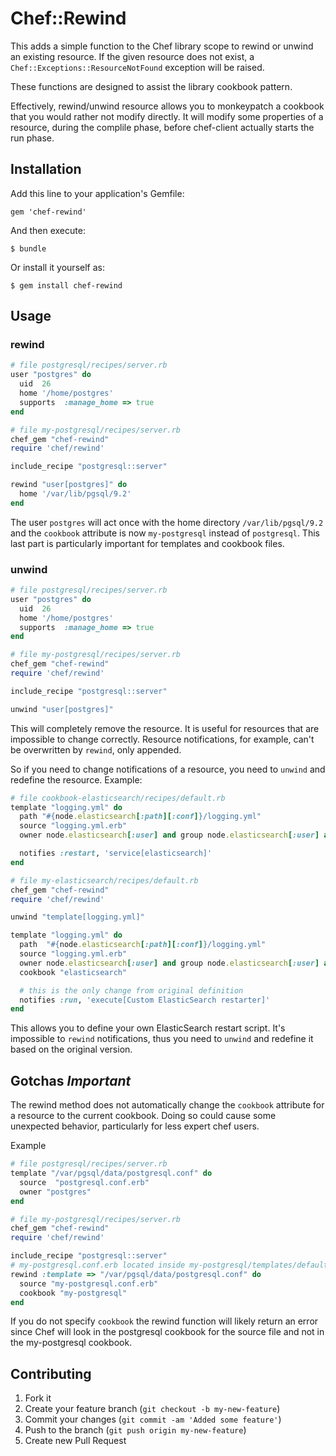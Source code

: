 # Chef::Rewind

This adds a simple function to the Chef library scope to
rewind or unwind an existing resource. If the given resource does not exist, 
a `Chef::Exceptions::ResourceNotFound` exception will be raised.

These functions are designed to assist the library cookbook pattern.

Effectively, rewind/unwind resource allows you to monkeypatch a cookbook that you would rather not modify directly. It will modify some properties of a resource, during the complile phase, before chef-client actually starts the run phase.

## Installation

Add this line to your application's Gemfile:

    gem 'chef-rewind'

And then execute:

    $ bundle

Or install it yourself as:

    $ gem install chef-rewind

## Usage

### rewind

```Ruby
# file postgresql/recipes/server.rb
user "postgres" do
  uid  26
  home '/home/postgres'
  supports  :manage_home => true
end

# file my-postgresql/recipes/server.rb
chef_gem "chef-rewind"
require 'chef/rewind'

include_recipe "postgresql::server"

rewind "user[postgres]" do
  home '/var/lib/pgsql/9.2'
end

```

The user `postgres` will act once with the home directory
`/var/lib/pgsql/9.2` and the `cookbook` attribute is now
`my-postgresql` instead of `postgresql`. This last part is
particularly important for templates and cookbook files.

### unwind

```Ruby
# file postgresql/recipes/server.rb
user "postgres" do
  uid  26
  home '/home/postgres'
  supports  :manage_home => true
end

# file my-postgresql/recipes/server.rb
chef_gem "chef-rewind"
require 'chef/rewind'

include_recipe "postgresql::server"

unwind "user[postgres]"

```

This will completely remove the resource. It is useful
for resources that are impossible to change correctly.
Resource notifications, for example,
can't be overwritten by `rewind`, only appended.

So if you need to change notifications of a resource,
you need to `unwind` and redefine the resource. Example:

```Ruby
# file cookbook-elasticsearch/recipes/default.rb
template "logging.yml" do
  path "#{node.elasticsearch[:path][:conf]}/logging.yml"
  source "logging.yml.erb"
  owner node.elasticsearch[:user] and group node.elasticsearch[:user] and mode 0755

  notifies :restart, 'service[elasticsearch]'
end

# file my-elasticsearch/recipes/default.rb
chef_gem "chef-rewind"
require 'chef/rewind'

unwind "template[logging.yml]"

template "logging.yml" do
  path  "#{node.elasticsearch[:path][:conf]}/logging.yml"
  source "logging.yml.erb"
  owner node.elasticsearch[:user] and group node.elasticsearch[:user] and mode 0755
  cookbook "elasticsearch"

  # this is the only change from original definition
  notifies :run, 'execute[Custom ElasticSearch restarter]'
end

```

This allows you to define your own ElasticSearch restart script.
It's impossible to `rewind` notifications,
thus you need to `unwind` and redefine it based on the original version.



## Gotchas *Important*

The rewind method does not automatically change the `cookbook`
attribute for a resource to the current cookbook. Doing so could cause
some unexpected behavior, particularly for less expert chef users.

Example 

```Ruby
# file postgresql/recipes/server.rb
template "/var/pgsql/data/postgresql.conf" do
  source  "postgresql.conf.erb"
  owner "postgres"
end

# file my-postgresql/recipes/server.rb
chef_gem "chef-rewind"
require 'chef/rewind'

include_recipe "postgresql::server"
# my-postgresql.conf.erb located inside my-postgresql/templates/default/my-postgresql.conf.erb
rewind :template => "/var/pgsql/data/postgresql.conf" do
  source "my-postgresql.conf.erb"
  cookbook "my-postgresql"
end

```

If you do not specify `cookbook` the rewind function will likely
return an error since Chef will look in the postgresql cookbook for
the source file and not in the my-postgresql cookbook.


## Contributing

1. Fork it
2. Create your feature branch (`git checkout -b my-new-feature`)
3. Commit your changes (`git commit -am 'Added some feature'`)
4. Push to the branch (`git push origin my-new-feature`)
5. Create new Pull Request
